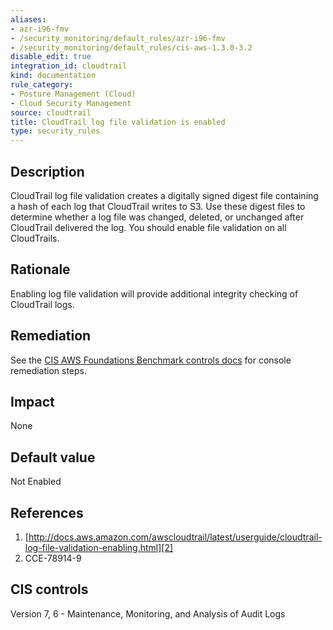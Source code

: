 ```yaml
---
aliases:
- azr-i96-fmv
- /security_monitoring/default_rules/azr-i96-fmv
- /security_monitoring/default_rules/cis-aws-1.3.0-3.2
disable_edit: true
integration_id: cloudtrail
kind: documentation
rule_category:
- Posture Management (Cloud)
- Cloud Security Management
source: cloudtrail
title: CloudTrail log file validation is enabled
type: security_rules
---
```


## Description

CloudTrail log file validation creates a digitally signed digest file containing a hash of each log that CloudTrail writes to S3. Use these digest files to determine whether a log file was changed, deleted, or unchanged after CloudTrail delivered the log. You should enable file validation on all CloudTrails.

## Rationale

Enabling log file validation will provide additional integrity checking of CloudTrail logs.

## Remediation

See the [CIS AWS Foundations Benchmark controls docs][1] for console remediation steps.

## Impact

None

## Default value

Not Enabled

## References

1. [http://docs.aws.amazon.com/awscloudtrail/latest/userguide/cloudtrail-log-file-validation-enabling.html][2]
2. CCE-78914-9

## CIS controls

Version 7, 6 - Maintenance, Monitoring, and Analysis of Audit Logs

[1]: https://docs.aws.amazon.com/config/latest/developerguide/operational-best-practices-for-cis_aws_benchmark_level_1.html
[2]: http://docs.aws.amazon.com/awscloudtrail/latest/userguide/cloudtrail-log-file-validation-enabling.html
